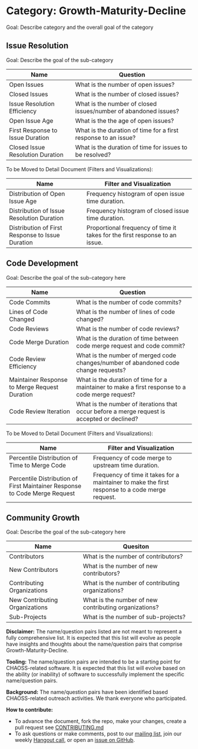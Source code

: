 # Category: Growth-Maturity-Decline

Goal: Describe category and the overall goal of the category

## Issue Resolution

Goal: Describe the goal of the sub-category

Name | Question
--- | ---
Open Issues | What is the number of open issues? 
Closed Issues | What is the number of closed issues? 
Issue Resolution Efficiency | What is the number of closed issues/number of abandoned issues? 
Open Issue Age | What is the the age of open issues? 
First Response to Issue Duration | What is the duration of time for a first response to an issue?
Closed Issue Resolution Duration | What is the duration of time for issues to be resolved?

To be Moved to Detail Document (Filters and Visualizations): 

Name | Filter and Visualization
--- | ---
Distribution of Open Issue Age | Frequency histogram of open issue time duration.
Distribution of Issue Resolution Duration | Frequency histogram of closed issue time duration.
Distribution of First Response to Issue Duration | Proportional frequency of time it takes for the first response to an issue.

## Code Development

Goal: Describe the goal of the sub-category here

Name | Question
--- | ---
Code Commits | What is the number of code commits? 
Lines of Code Changed | What is the number of lines of code changed?
Code Reviews | What is the number of code reviews?
Code Merge Duration | What is the duration of time between code merge request and code commit?
Code Review Efficiency | What is the number of merged code changes/number of abandoned code change requests?
Maintainer Response to Merge Request Duration | What is the duration of time for a maintainer to make a first response to a code merge request?
Code Review Iteration | What is the number of iterations that occur before a merge request is accepted or declined? 

To be Moved to Detail Document (Filters and Visualizations):

Name | Filter and Visualization
--- | ---
Percentile Distribution of Time to Merge Code | Frequency of code merge to upstream time duration.
Percentile Distribution of First Maintainer Response to Code Merge Request | Frequency of time it takes for a maintainer to make the first response to a code merge request.

## Community Growth

Goal: Describe the goal of the sub-category here

Name | Quesiton
--- | ---
Contributors | What is the number of contributors?
New Contributors | What is the number of new contributors?
Contributing Organizations | What is the number of contributing organizations? 
New Contributing Organizations | What is the number of new contributing organizations?
Sub-Projects | What is the number of sub-projects?

**Disclaimer:**
The name/question pairs listed are not meant to represent a fully comprehensive list. It is expected that this list will evolve as people have insights and thoughts about the name/question pairs that comprise Growth-Maturity-Decline.

**Tooling:**
The name/question pairs are intended to be a starting point for CHAOSS-related software. It is expected that this list will evolve based on the ability (or inability) of software to successfully implement the specific name/question pairs.

**Background:**
The name/question pairs have been identified based CHAOSS-related outreach activities. We thank everyone who participated.

**How to contribute:**
- To advance the document, fork the repo, make your changes, create a pull request see [CONTRIBUTING.md][contrib]
- To ask questions or make comments, post to our [mailing list][ml], join our weekly [Hangout call][ho], or open an [issue on GitHub][issue].

[contrib]: .github/CONTRIBUTING.md
[ml]: https://wiki.linuxfoundation.org/chaoss/metrics#mail-list
[ho]: https://wiki.linuxfoundation.org/chaoss/metrics#weekly-hangout
[issue]: https://github.com/chaoss/metrics/issues
